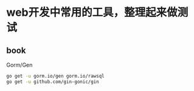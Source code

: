 # web开发中常用的工具，整理起来做测试
## book
Gorm/Gen
```bash 
go get -u gorm.io/gen gorm.io/rawsql
go get -u github.com/gin-gonic/gin
```
